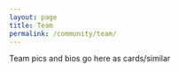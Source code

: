 ```yaml
---
layout: page
title: Team
permalink: /community/team/
---
```


Team pics and bios go here as cards/similar
